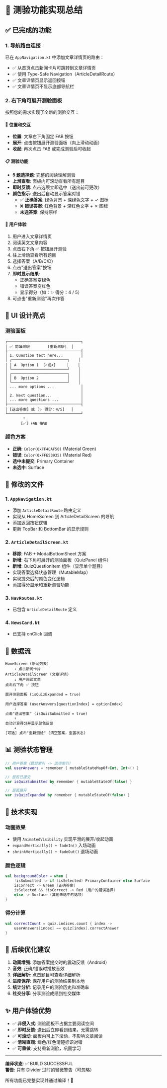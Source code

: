 # 📝 测验功能实现总结

## ✅ 已完成的功能

### 1. 导航路由连接
已在 `AppNavigation.kt` 中添加文章详情页的路由：
- ✅ 从首页点击新闻卡片可跳转到文章详情页
- ✅ 使用 Type-Safe Navigation（ArticleDetailRoute）
- ✅ 文章详情页显示返回按钮
- ✅ 文章详情页不显示底部导航栏

### 2. 右下角可展开测验面板
按照您的需求实现了全新的测验交互：

#### 📍 位置和交互
- **位置**: 文章右下角固定 FAB 按钮
- **展开**: 点击按钮展开测验面板（向上滑动动画）
- **收起**: 再次点击 FAB 或完成测验后可收起

#### 📋 测验功能
- **5 题选择题**: 完整的阅读理解测验
- **上滑查看**: 面板内可滚动查看所有题目
- **即时反馈**: 点击选项立即选中（送出前可更改）
- **颜色指示**: 送出后自动显示答案对错
  - ✅ **正确答案**: 绿色背景 + 深绿色文字 + ✓ 图标
  - ❌ **错误答案**: 红色背景 + 深红色文字 + ✗ 图标
  - **未选答案**: 保持原样

#### 🎯 用户体验
1. 用户进入文章详情页
2. 阅读英文文章内容
3. 点击右下角 ✅ 按钮展开测验
4. 往上滑动查看所有题目
5. 选择答案（A/B/C/D）
6. 点击"送出答案"按钮
7. **即时显示结果**:
   - 正确答案变绿色
   - 错误答案变红色
   - 显示得分（如：✨ 得分：4 / 5）
8. 可点击"重新测验"再次作答

## 🎨 UI 设计亮点

### 测验面板
```
┌─────────────────────────────────┐
│ ✅ 閱讀測驗        [重新測驗]  │
├─────────────────────────────────┤
│ 1. Question text here...        │
│ ┌─────────────────────────┐    │
│ │ A  Option 1  [✓或✗]     │    │
│ └─────────────────────────┘    │
│ ┌─────────────────────────┐    │
│ │ B  Option 2             │    │
│ └─────────────────────────┘    │
│ ... more options ...            │
│                                 │
│ 2. Next question...             │
│ ... more questions ...          │
├─────────────────────────────────┤
│ [送出答案] 或 [✨ 得分：4/5]   │
└─────────────────────────────────┘
        ↑
       [✅] FAB 按钮
```

### 颜色方案
- **正确**: `Color(0xFF4CAF50)` (Material Green)
- **错误**: `Color(0xFFE53935)` (Material Red)
- **选中未提交**: Primary Container
- **未选中**: Surface

## 📂 修改的文件

### 1. `AppNavigation.kt`
- 添加 `ArticleDetailRoute` 路由定义
- 实现从 HomeScreen 到 ArticleDetailScreen 的导航
- 添加返回按钮逻辑
- 更新 TopBar 和 BottomBar 的显示规则

### 2. `ArticleDetailScreen.kt`
- **移除**: FAB + ModalBottomSheet 方案
- **新增**: 右下角可展开的测验面板（QuizPanel 组件）
- **新增**: QuizQuestionItem 组件（显示单个题目）
- 实现答案选择状态管理（MutableMap）
- 实现提交后的颜色变化逻辑
- 添加得分显示和重新测验功能

### 3. `NavRoutes.kt`
- 已包含 `ArticleDetailRoute` 定义

### 4. `NewsCard.kt`
- 已支持 onClick 回调

## 🔄 数据流

```
HomeScreen (新闻列表)
    ↓ 点击新闻卡片
ArticleDetailScreen (文章详情)
    ↓ 用户阅读文章
点击右下角 ✅ 按钮
    ↓
展开测验面板 (isQuizExpanded = true)
    ↓
用户选择答案 (userAnswers[questionIndex] = optionIndex)
    ↓
点击"送出答案" (isQuizSubmitted = true)
    ↓
自动计算得分并显示颜色反馈
    ↓
[可选] 点击"重新测验" (清空答案，重置状态)
```

## 📊 测验状态管理

```kotlin
// 用户答案（题目索引 -> 选项索引）
val userAnswers = remember { mutableStateMapOf<Int, Int>() }

// 是否已提交
var isQuizSubmitted by remember { mutableStateOf(false) }

// 是否展开
var isQuizExpanded by remember { mutableStateOf(false) }
```

## 🎯 技术实现

### 动画效果
- 使用 `AnimatedVisibility` 实现平滑的展开/收起动画
- `expandVertically() + fadeIn()` 入场动画
- `shrinkVertically() + fadeOut()` 退场动画

### 颜色逻辑
```kotlin
val backgroundColor = when {
    !isSubmitted -> if (isSelected) PrimaryContainer else Surface
    isCorrect -> Green (正确答案)
    isSelected && !isCorrect -> Red (用户的错误选择)
    else -> Surface (其他未选中的选项)
}
```

### 得分计算
```kotlin
val correctCount = quiz.indices.count { index ->
    userAnswers[index] == quiz[index].correctAnswer
}
```

## 🚀 后续优化建议

1. **动画增强**: 添加答案提交时的震动反馈（Android）
2. **音效**: 正确/错误时播放音效
3. **详细解析**: 点击题目可查看详细解析
4. **进度保存**: 保存用户的测验结果到本地
5. **统计分析**: 记录用户的测验历史和准确率
6. **社交分享**: 分享测验成绩到社交媒体

## ✨ 用户体验优势

- ✅ **非侵入式**: 测验面板不占据主要阅读空间
- ✅ **即时反馈**: 送出后立即看到结果，无需跳转
- ✅ **可滚动**: 面板内可上下滚动，不影响文章阅读
- ✅ **清晰直观**: 绿色/红色清楚标识对错
- ✅ **可重做**: 支持重新测验，巩固学习

---

**编译状态**: ✅ BUILD SUCCESSFUL  
**警告**: 只有 Divider 过时的轻微警告（可忽略）

所有功能已完整实现并通过编译！🎉
